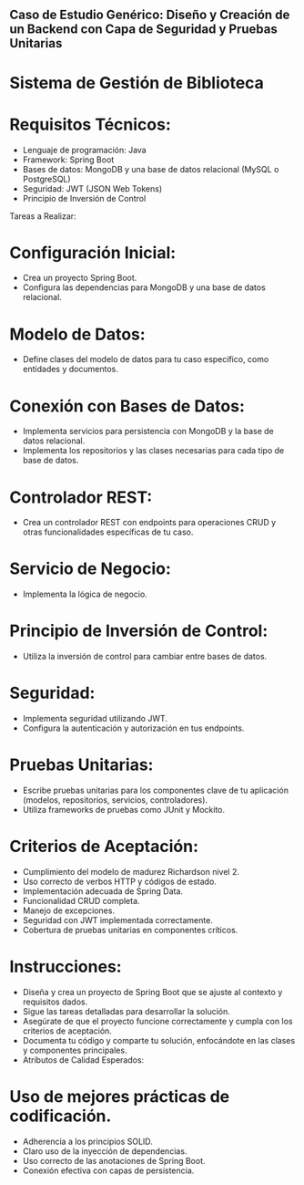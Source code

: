 ## Caso de Estudio Genérico: Diseño y Creación de un Backend con Capa de Seguridad y Pruebas Unitarias

# Sistema de Gestión de Biblioteca

# Requisitos Técnicos:

- Lenguaje de programación: Java
- Framework: Spring Boot
- Bases de datos: MongoDB y una base de datos relacional (MySQL o PostgreSQL)
- Seguridad: JWT (JSON Web Tokens)
- Principio de Inversión de Control


Tareas a Realizar:

# Configuración Inicial:

- Crea un proyecto Spring Boot.
- Configura las dependencias para MongoDB y una base de datos relacional.

# Modelo de Datos:

- Define clases del modelo de datos para tu caso específico, como entidades y documentos.
# Conexión con Bases de Datos:

- Implementa servicios para persistencia con MongoDB y la base de datos relacional.
- Implementa los repositorios y las clases necesarias para cada tipo de base de datos.

# Controlador REST:

- Crea un controlador REST con endpoints para operaciones CRUD y otras funcionalidades específicas de tu caso.

# Servicio de Negocio:

- Implementa la lógica de negocio.

# Principio de Inversión de Control:

- Utiliza la inversión de control para cambiar entre bases de datos.
# Seguridad:

- Implementa seguridad utilizando JWT.
- Configura la autenticación y autorización en tus endpoints.

# Pruebas Unitarias:

- Escribe pruebas unitarias para los componentes clave de tu aplicación (modelos, repositorios, servicios, controladores).
- Utiliza frameworks de pruebas como JUnit y Mockito.

# Criterios de Aceptación:
- Cumplimiento del modelo de madurez Richardson nivel 2.
- Uso correcto de verbos HTTP y códigos de estado.
- Implementación adecuada de Spring Data.
- Funcionalidad CRUD completa.
- Manejo de excepciones.
- Seguridad con JWT implementada correctamente.
- Cobertura de pruebas unitarias en componentes críticos.

# Instrucciones:
- Diseña y crea un proyecto de Spring Boot que se ajuste al contexto y requisitos dados.
- Sigue las tareas detalladas para desarrollar la solución.
- Asegúrate de que el proyecto funcione correctamente y cumpla con los criterios de aceptación.
- Documenta tu código y comparte tu solución, enfocándote en las clases y componentes principales.
- Atributos de Calidad Esperados:

# Uso de mejores prácticas de codificación.
- Adherencia a los principios SOLID.
- Claro uso de la inyección de dependencias.
- Uso correcto de las anotaciones de Spring Boot.
- Conexión efectiva con capas de persistencia.


